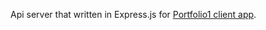 Api server that written in Express.js for <a href = "https://github.com/barisbargun/portfolio1_client" target="_blank">Portfolio1 client app</a>.
